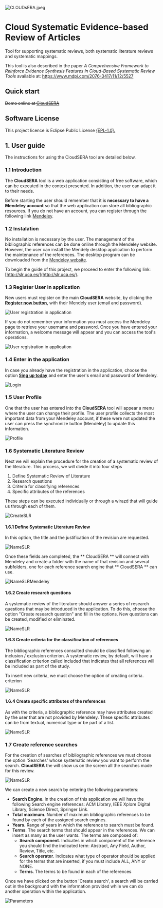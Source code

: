 ![CLOUDsERA.jpeg](https://github.com/spi-fm/CloudSERA/blob/master/images/CloudSERA-sm.jpeg)

# Cloud Systematic Evidence-based Review of Articles
Tool for supporting systematic reviews, both systematic literature reviews and systematic mappings.

This tool is also described in the paper *A Comprehensive Framework to Reinforce Evidence Synthesis Features in Cloud-Based Systematic Review Tools* available at: https://www.mdpi.com/2076-3417/11/12/5527


## Quick start
~~Demo online at [CloudSERA](http://slr.uca.es)~~

## Software License
This project licence is Eclipse Public License [(EPL-1.0).](https://www.eclipse.org/legal/epl-v10.html)

## 1. User guide
The instructions for using the CloudSERA tool are detailed below.
### 1.1 Introduction
The **CloudSERA** tool is a web application consisting of free software, which can be executed in the context presented. In addition, the user can adapt it to their needs.

Before starting the user should remember that it is **necessary to have a Mendeley account** so that the web application can store all bibliographic resources. If you do not have an account, you can register through the following link [Mendeley](https://www.mendeley.com/newsfeed/.).

### 1.2 Instalation
No installation is necessary by the user. The management of the bibliographic references can be done online through the Mendeley website. However, the user can install the Mendely desktop application to perform the maintenance of the references. The desktop program can be downloaded from the [Mendeley website](https://www.mendeley.com/download-mendeley-desktop?_section=footer&switchedFrom=).

To begin the guide of this project, we proceed to enter the following link: [http://slr.uca.es/](http://slr.uca.es/).

### 1.3 Register User in application
New users must register on the main **CloudSERA** website, by clicking the [**Register now button**](http://slr.uca.es/register), with their Mendely user (email and password).

![User registration in application](https://github.com/spi-fm/CloudSERA/blob/master/images/00Register1.png)

If you do not remember your information you must access the Mendeley page to retrieve your username and password. Once you have entered your information, a welcome message will appear and you can access the tool's operations.

![User registration in application](https://github.com/spi-fm/CloudSERA/blob/master/images/01Welcome.png)

### 1.4 Enter in the application
In case you already have the registration in the application, choose the option [**Sing up today**](http://slr.uca.es/login/auth?format=) and enter the user's email and password of Mendeley.


![Login](https://github.com/spi-fm/CloudSERA/blob/master/images/02Login.png)

### 1.5 User Profile
One that the user has entered into the **CloudSERA** tool will appear a menu where the user can change their profile. The user profile collects the most important data from your Mendeley account, if these were not updated the user can press the synchronize button (Mendeley) to update this information.

![Profile](https://github.com/spi-fm/CloudSERA/blob/master/images/04Profile1.png)

### 1.6 Systematic Literature Review
Next we will explain the procedure for the creation of a systematic review of the literature. This process, we will divide it into four steps

1. Define Systematic Review of Literature
2. Research questions
3. Criteria for classifying references
4. Specific attributes of the references

These steps can be executed individually or through a wirazd that will guide us through each of them.

![CreateSLR](https://github.com/spi-fm/CloudSERA/blob/master/images/05CreateSLR.png)


#### 1.6.1 Define Systematic Literature Review
In this option, the title and the justification of the revision are requested.

![NameSLR](https://github.com/spi-fm/CloudSERA/blob/master/images/06SLRName.png)

Once these fields are completed, the ** CloudSERA ** will connect with Mendeley and create a folder with the name of that revision and several subfolders, one for each reference search engine that ** CloudSERA ** can use.

![NameSLRMendeley](https://github.com/spi-fm/CloudSERA/blob/master/images/06SLRNameMendeley.png)

#### 1.6.2 Create research questions
A systematic review of the literature should answer a series of research questions that may be introduced in the application. To do this, choose the option "Create research question" and fill in the options. New questions can be created, modified or eliminated.

![NameSLR](https://github.com/spi-fm/CloudSERA/blob/master/images/07Questions.png)

#### 1.6.3 Create criteria for the classification of references
The bibliographic references consulted should be classified following an inclusion / exclusion criterion. A systematic review, by default, will have a classification criterion called included that indicates that all references will be included as part of the study.

To insert new criteria, we must choose the option of creating criteria.
criterion

![NameSLR](https://github.com/spi-fm/CloudSERA/blob/master/images/08Critera.png)


#### 1.6.4 Create specific attributes of the references
As with the criteria, a bibliographic reference may have attributes created by the user that are not provided by Mendeley. These specific attributes can be from
textual, numerical type or be part of a list.

![NameSLR](https://github.com/spi-fm/CloudSERA/blob/master/images/09Attributes.png)

### 1.7 Create reference searches
For the creation of searches of bibliographic references we must choose the option 'Searches' whose systematic review you want to perform the search. **CloudSERA** the  will show us on the screen all the searches made for this review.

![NameSLR](https://github.com/spi-fm/CloudSERA/blob/master/images/10Search.png)

We can create a new search by entering the following parameters:
* **Search Engine**. In the creation of this application we will have the following
Search engine references: ACM Library, IEEE Xplore Digital Library, Science Direct, Springer Link.
* **Total maximum**. Number of maximum bibliographic references to be found by each of the assigned search engines.
* **Years**. Range of years in which the reference to search must be found.
* **Terms**. The search terms that should appear in the references. We can insert as many as the user wants. The terms are composed of:
    * **Search component**. Indicates in which component of the reference you should find the indicated term: Abstract, Any Field, Author, Review, Title, etc.
    * **Search operator**. Indicates what type of operator should be applied for the
terms that are inserted, if you must include ALL, ANY or NONE.
    * **Terms**. The terms to be found in each of the references
    
Once we have clicked on the button 'Create search', a search will be carried out in the background with the information provided while we can do another operation within the application.

![Parameters](https://github.com/spi-fm/CloudSERA/blob/master/images/11Options.png)

